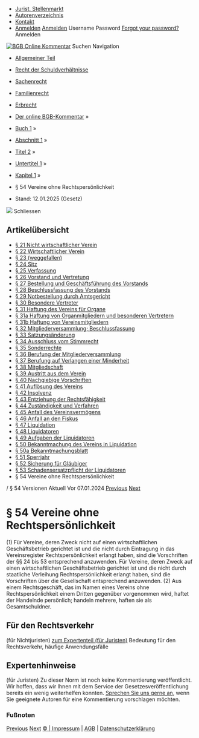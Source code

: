   * [Jurist. Stellenmarkt](https://bgb.kommentar.de/Buch-1/Abschnitt-1/Titel-2/Untertitel-1/Kapitel-1/</job-board> "Jurist. Stellenmarkt")
  * [Autorenverzeichnis](https://bgb.kommentar.de/Buch-1/Abschnitt-1/Titel-2/Untertitel-1/Kapitel-1/</Autorenverzeichnis> "Autorenverzeichnis")
  * [Kontakt](https://bgb.kommentar.de/Buch-1/Abschnitt-1/Titel-2/Untertitel-1/Kapitel-1/</Kontakt>)
  * [Anmelden](https://bgb.kommentar.de/Buch-1/Abschnitt-1/Titel-2/Untertitel-1/Kapitel-1/<#login> "show login form") [Anmelden](https://bgb.kommentar.de/Buch-1/Abschnitt-1/Titel-2/Untertitel-1/Kapitel-1/<#> "hide login form") Username Password
[Forgot your password?](https://bgb.kommentar.de/Buch-1/Abschnitt-1/Titel-2/Untertitel-1/Kapitel-1/</user/forgotpassword>) Anmelden 


[![BGB Online Kommentar](https://bgb.kommentar.de/extension/bgb/design/bgb/images/logo.png)](https://bgb.kommentar.de/Buch-1/Abschnitt-1/Titel-2/Untertitel-1/Kapitel-1/</> "BGB Online Kommentar")
Suchen
Navigation
  * [Allgemeiner Teil](https://bgb.kommentar.de/Buch-1/Abschnitt-1/Titel-2/Untertitel-1/Kapitel-1/</Buch-1>)
  * [Recht der Schuldverhältnisse](https://bgb.kommentar.de/Buch-1/Abschnitt-1/Titel-2/Untertitel-1/Kapitel-1/</Buch-2>)
  * [Sachenrecht](https://bgb.kommentar.de/Buch-1/Abschnitt-1/Titel-2/Untertitel-1/Kapitel-1/</Buch-3>)
  * [Familienrecht](https://bgb.kommentar.de/Buch-1/Abschnitt-1/Titel-2/Untertitel-1/Kapitel-1/</Buch-4>)
  * [Erbrecht](https://bgb.kommentar.de/Buch-1/Abschnitt-1/Titel-2/Untertitel-1/Kapitel-1/</Buch-5>)


  * [Der online BGB-Kommentar](https://bgb.kommentar.de/Buch-1/Abschnitt-1/Titel-2/Untertitel-1/Kapitel-1/</>) »
  * [Buch 1](https://bgb.kommentar.de/Buch-1/Abschnitt-1/Titel-2/Untertitel-1/Kapitel-1/</Buch-1>) »
  * [Abschnitt 1](https://bgb.kommentar.de/Buch-1/Abschnitt-1/Titel-2/Untertitel-1/Kapitel-1/</Buch-1/Abschnitt-1>) »
  * [Titel 2](https://bgb.kommentar.de/Buch-1/Abschnitt-1/Titel-2/Untertitel-1/Kapitel-1/</Buch-1/Abschnitt-1/Titel-2>) »
  * [Untertitel 1](https://bgb.kommentar.de/Buch-1/Abschnitt-1/Titel-2/Untertitel-1/Kapitel-1/</Buch-1/Abschnitt-1/Titel-2/Untertitel-1>) »
  * [Kapitel 1](https://bgb.kommentar.de/Buch-1/Abschnitt-1/Titel-2/Untertitel-1/Kapitel-1/</Buch-1/Abschnitt-1/Titel-2/Untertitel-1/Kapitel-1>) »
  * § 54 Vereine ohne Rechtspersönlichkeit 
  * Stand: 12.01.2025 (Gesetz) 


![](https://vg01.met.vgwort.de/na/1c9909529ead4f509072c06d9081a7d5)
Schliessen 
## Artikelübersicht
  * [ § 21 Nicht wirtschaftlicher Verein ](https://bgb.kommentar.de/Buch-1/Abschnitt-1/Titel-2/Untertitel-1/Kapitel-1/</Buch-1/Abschnitt-1/Titel-2/Untertitel-1/Kapitel-1/Nicht-wirtschaftlicher-Verein>)
  * [ § 22 Wirtschaftlicher Verein ](https://bgb.kommentar.de/Buch-1/Abschnitt-1/Titel-2/Untertitel-1/Kapitel-1/</Buch-1/Abschnitt-1/Titel-2/Untertitel-1/Kapitel-1/Wirtschaftlicher-Verein>)
  * [ § 23 (weggefallen) ](https://bgb.kommentar.de/Buch-1/Abschnitt-1/Titel-2/Untertitel-1/Kapitel-1/</Buch-1/Abschnitt-1/Titel-2/Untertitel-1/Kapitel-1/weggefallen>)
  * [ § 24 Sitz ](https://bgb.kommentar.de/Buch-1/Abschnitt-1/Titel-2/Untertitel-1/Kapitel-1/</Buch-1/Abschnitt-1/Titel-2/Untertitel-1/Kapitel-1/Sitz>)
  * [ § 25 Verfassung ](https://bgb.kommentar.de/Buch-1/Abschnitt-1/Titel-2/Untertitel-1/Kapitel-1/</Buch-1/Abschnitt-1/Titel-2/Untertitel-1/Kapitel-1/Verfassung>)
  * [ § 26 Vorstand und Vertretung ](https://bgb.kommentar.de/Buch-1/Abschnitt-1/Titel-2/Untertitel-1/Kapitel-1/</Buch-1/Abschnitt-1/Titel-2/Untertitel-1/Kapitel-1/Vorstand-und-Vertretung>)
  * [ § 27 Bestellung und Geschäftsführung des Vorstands ](https://bgb.kommentar.de/Buch-1/Abschnitt-1/Titel-2/Untertitel-1/Kapitel-1/</Buch-1/Abschnitt-1/Titel-2/Untertitel-1/Kapitel-1/Bestellung-und-Geschaeftsfuehrung-des-Vorstands>)
  * [ § 28 Beschlussfassung des Vorstands ](https://bgb.kommentar.de/Buch-1/Abschnitt-1/Titel-2/Untertitel-1/Kapitel-1/</Buch-1/Abschnitt-1/Titel-2/Untertitel-1/Kapitel-1/Beschlussfassung-des-Vorstands>)
  * [ § 29 Notbestellung durch Amtsgericht ](https://bgb.kommentar.de/Buch-1/Abschnitt-1/Titel-2/Untertitel-1/Kapitel-1/</Buch-1/Abschnitt-1/Titel-2/Untertitel-1/Kapitel-1/Notbestellung-durch-Amtsgericht>)
  * [ § 30 Besondere Vertreter ](https://bgb.kommentar.de/Buch-1/Abschnitt-1/Titel-2/Untertitel-1/Kapitel-1/</Buch-1/Abschnitt-1/Titel-2/Untertitel-1/Kapitel-1/Besondere-Vertreter>)
  * [ § 31 Haftung des Vereins für Organe ](https://bgb.kommentar.de/Buch-1/Abschnitt-1/Titel-2/Untertitel-1/Kapitel-1/</Buch-1/Abschnitt-1/Titel-2/Untertitel-1/Kapitel-1/Haftung-des-Vereins-fuer-Organe>)
  * [ § 31a Haftung von Organmitgliedern und besonderen Vertretern ](https://bgb.kommentar.de/Buch-1/Abschnitt-1/Titel-2/Untertitel-1/Kapitel-1/</Buch-1/Abschnitt-1/Titel-2/Untertitel-1/Kapitel-1/Haftung-von-Organmitgliedern-und-besonderen-Vertretern>)
  * [ § 31b Haftung von Vereinsmitgliedern ](https://bgb.kommentar.de/Buch-1/Abschnitt-1/Titel-2/Untertitel-1/Kapitel-1/</Buch-1/Abschnitt-1/Titel-2/Untertitel-1/Kapitel-1/Haftung-von-Vereinsmitgliedern>)
  * [ § 32 Mitgliederversammlung; Beschlussfassung ](https://bgb.kommentar.de/Buch-1/Abschnitt-1/Titel-2/Untertitel-1/Kapitel-1/</Buch-1/Abschnitt-1/Titel-2/Untertitel-1/Kapitel-1/Mitgliederversammlung-Beschlussfassung>)
  * [ § 33 Satzungsänderung ](https://bgb.kommentar.de/Buch-1/Abschnitt-1/Titel-2/Untertitel-1/Kapitel-1/</Buch-1/Abschnitt-1/Titel-2/Untertitel-1/Kapitel-1/Satzungsaenderung>)
  * [ § 34 Ausschluss vom Stimmrecht ](https://bgb.kommentar.de/Buch-1/Abschnitt-1/Titel-2/Untertitel-1/Kapitel-1/</Buch-1/Abschnitt-1/Titel-2/Untertitel-1/Kapitel-1/Ausschluss-vom-Stimmrecht>)
  * [ § 35 Sonderrechte ](https://bgb.kommentar.de/Buch-1/Abschnitt-1/Titel-2/Untertitel-1/Kapitel-1/</Buch-1/Abschnitt-1/Titel-2/Untertitel-1/Kapitel-1/Sonderrechte>)
  * [ § 36 Berufung der Mitgliederversammlung ](https://bgb.kommentar.de/Buch-1/Abschnitt-1/Titel-2/Untertitel-1/Kapitel-1/</Buch-1/Abschnitt-1/Titel-2/Untertitel-1/Kapitel-1/Berufung-der-Mitgliederversammlung>)
  * [ § 37 Berufung auf Verlangen einer Minderheit ](https://bgb.kommentar.de/Buch-1/Abschnitt-1/Titel-2/Untertitel-1/Kapitel-1/</Buch-1/Abschnitt-1/Titel-2/Untertitel-1/Kapitel-1/Berufung-auf-Verlangen-einer-Minderheit>)
  * [ § 38 Mitgliedschaft ](https://bgb.kommentar.de/Buch-1/Abschnitt-1/Titel-2/Untertitel-1/Kapitel-1/</Buch-1/Abschnitt-1/Titel-2/Untertitel-1/Kapitel-1/Mitgliedschaft>)
  * [ § 39 Austritt aus dem Verein ](https://bgb.kommentar.de/Buch-1/Abschnitt-1/Titel-2/Untertitel-1/Kapitel-1/</Buch-1/Abschnitt-1/Titel-2/Untertitel-1/Kapitel-1/Austritt-aus-dem-Verein>)
  * [ § 40 Nachgiebige Vorschriften ](https://bgb.kommentar.de/Buch-1/Abschnitt-1/Titel-2/Untertitel-1/Kapitel-1/</Buch-1/Abschnitt-1/Titel-2/Untertitel-1/Kapitel-1/Nachgiebige-Vorschriften>)
  * [ § 41 Auflösung des Vereins ](https://bgb.kommentar.de/Buch-1/Abschnitt-1/Titel-2/Untertitel-1/Kapitel-1/</Buch-1/Abschnitt-1/Titel-2/Untertitel-1/Kapitel-1/Aufloesung-des-Vereins>)
  * [ § 42 Insolvenz ](https://bgb.kommentar.de/Buch-1/Abschnitt-1/Titel-2/Untertitel-1/Kapitel-1/</Buch-1/Abschnitt-1/Titel-2/Untertitel-1/Kapitel-1/Insolvenz>)
  * [ § 43 Entziehung der Rechtsfähigkeit ](https://bgb.kommentar.de/Buch-1/Abschnitt-1/Titel-2/Untertitel-1/Kapitel-1/</Buch-1/Abschnitt-1/Titel-2/Untertitel-1/Kapitel-1/Entziehung-der-Rechtsfaehigkeit>)
  * [ § 44 Zuständigkeit und Verfahren ](https://bgb.kommentar.de/Buch-1/Abschnitt-1/Titel-2/Untertitel-1/Kapitel-1/</Buch-1/Abschnitt-1/Titel-2/Untertitel-1/Kapitel-1/Zustaendigkeit-und-Verfahren>)
  * [ § 45 Anfall des Vereinsvermögens ](https://bgb.kommentar.de/Buch-1/Abschnitt-1/Titel-2/Untertitel-1/Kapitel-1/</Buch-1/Abschnitt-1/Titel-2/Untertitel-1/Kapitel-1/Anfall-des-Vereinsvermoegens>)
  * [ § 46 Anfall an den Fiskus ](https://bgb.kommentar.de/Buch-1/Abschnitt-1/Titel-2/Untertitel-1/Kapitel-1/</Buch-1/Abschnitt-1/Titel-2/Untertitel-1/Kapitel-1/Anfall-an-den-Fiskus>)
  * [ § 47 Liquidation ](https://bgb.kommentar.de/Buch-1/Abschnitt-1/Titel-2/Untertitel-1/Kapitel-1/</Buch-1/Abschnitt-1/Titel-2/Untertitel-1/Kapitel-1/Liquidation>)
  * [ § 48 Liquidatoren ](https://bgb.kommentar.de/Buch-1/Abschnitt-1/Titel-2/Untertitel-1/Kapitel-1/</Buch-1/Abschnitt-1/Titel-2/Untertitel-1/Kapitel-1/Liquidatoren>)
  * [ § 49 Aufgaben der Liquidatoren ](https://bgb.kommentar.de/Buch-1/Abschnitt-1/Titel-2/Untertitel-1/Kapitel-1/</Buch-1/Abschnitt-1/Titel-2/Untertitel-1/Kapitel-1/Aufgaben-der-Liquidatoren>)
  * [ § 50 Bekanntmachung des Vereins in Liquidation ](https://bgb.kommentar.de/Buch-1/Abschnitt-1/Titel-2/Untertitel-1/Kapitel-1/</Buch-1/Abschnitt-1/Titel-2/Untertitel-1/Kapitel-1/Bekanntmachung-des-Vereins-in-Liquidation>)
  * [ § 50a Bekanntmachungsblatt ](https://bgb.kommentar.de/Buch-1/Abschnitt-1/Titel-2/Untertitel-1/Kapitel-1/</Buch-1/Abschnitt-1/Titel-2/Untertitel-1/Kapitel-1/Bekanntmachungsblatt>)
  * [ § 51 Sperrjahr ](https://bgb.kommentar.de/Buch-1/Abschnitt-1/Titel-2/Untertitel-1/Kapitel-1/</Buch-1/Abschnitt-1/Titel-2/Untertitel-1/Kapitel-1/Sperrjahr>)
  * [ § 52 Sicherung für Gläubiger ](https://bgb.kommentar.de/Buch-1/Abschnitt-1/Titel-2/Untertitel-1/Kapitel-1/</Buch-1/Abschnitt-1/Titel-2/Untertitel-1/Kapitel-1/Sicherung-fuer-Glaeubiger>)
  * [ § 53 Schadensersatzpflicht der Liquidatoren ](https://bgb.kommentar.de/Buch-1/Abschnitt-1/Titel-2/Untertitel-1/Kapitel-1/</Buch-1/Abschnitt-1/Titel-2/Untertitel-1/Kapitel-1/Schadensersatzpflicht-der-Liquidatoren>)
  * § 54 Vereine ohne Rechtspersönlichkeit 


/ § 54 
Versionen  Aktuell Vor 07.01.2024
[Previous](https://bgb.kommentar.de/Buch-1/Abschnitt-1/Titel-2/Untertitel-1/Kapitel-1/</Buch-1/Abschnitt-1/Titel-2/Untertitel-1/Kapitel-1/Schadensersatzpflicht-der-Liquidatoren> "§ 53 Schadensersatzpflicht der Liquidatoren") [Next](https://bgb.kommentar.de/Buch-1/Abschnitt-1/Titel-2/Untertitel-1/Kapitel-1/</Buch-1/Abschnitt-1/Titel-2/Untertitel-1/Kapitel-2/Zustaendigkeit-fuer-die-Registereintragung> "§ 55 Zuständigkeit für die Registereintragung")
# § 54 Vereine ohne Rechtspersönlichkeit
(1) Für Vereine, deren Zweck nicht auf einen wirtschaftlichen Geschäftsbetrieb gerichtet ist und die nicht durch Eintragung in das Vereinsregister Rechtspersönlichkeit erlangt haben, sind die Vorschriften der §§ 24 bis 53 entsprechend anzuwenden. Für Vereine, deren Zweck auf einen wirtschaftlichen Geschäftsbetrieb gerichtet ist und die nicht durch staatliche Verleihung Rechtspersönlichkeit erlangt haben, sind die Vorschriften über die Gesellschaft entsprechend anzuwenden.
(2) Aus einem Rechtsgeschäft, das im Namen eines Vereins ohne Rechtspersönlichkeit einem Dritten gegenüber vorgenommen wird, haftet der Handelnde persönlich; handeln mehrere, haften sie als Gesamtschuldner.
## Für den Rechtsverkehr 
(für Nichtjuristen)
[zum Expertenteil (für Juristen)](https://bgb.kommentar.de/Buch-1/Abschnitt-1/Titel-2/Untertitel-1/Kapitel-1/<#expertenhinweise>)
Bedeutung für den Rechtsverkehr, häufige Anwendungsfälle
## Expertenhinweise
(für Juristen)
Zu dieser Norm ist noch keine Kommentierung veröffentlicht. Wir hoffen, dass wir Ihnen mit dem Service der Gesetzesveröffentlichung bereits ein wenig weiterhelfen konnten. [Sprechen Sie uns gerne an](https://bgb.kommentar.de/Buch-1/Abschnitt-1/Titel-2/Untertitel-1/Kapitel-1/</Kontakt>), wenn Sie geeignete Autoren für eine Kommentierung vorschlagen möchten. 
### Fußnoten
[Previous](https://bgb.kommentar.de/Buch-1/Abschnitt-1/Titel-2/Untertitel-1/Kapitel-1/</Buch-1/Abschnitt-1/Titel-2/Untertitel-1/Kapitel-1/Schadensersatzpflicht-der-Liquidatoren> "§ 53 Schadensersatzpflicht der Liquidatoren") [Next](https://bgb.kommentar.de/Buch-1/Abschnitt-1/Titel-2/Untertitel-1/Kapitel-1/</Buch-1/Abschnitt-1/Titel-2/Untertitel-1/Kapitel-2/Zustaendigkeit-fuer-die-Registereintragung> "§ 55 Zuständigkeit für die Registereintragung")
[© | Impressum](https://bgb.kommentar.de/Buch-1/Abschnitt-1/Titel-2/Untertitel-1/Kapitel-1/</Kontakt>) | [AGB](https://bgb.kommentar.de/Buch-1/Abschnitt-1/Titel-2/Untertitel-1/Kapitel-1/</AGB>) | [Datenschutzerklärung](https://bgb.kommentar.de/Buch-1/Abschnitt-1/Titel-2/Untertitel-1/Kapitel-1/</Datenschutzerklaerung-fuer-Leser>)
